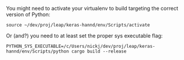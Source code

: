 

You might need to activate your virtualenv to build targeting the correct version of Python:
```
source ~/dev/proj/leap/keras-hannd/env/Scripts/activate
```

Or (and?) you need to at least set the proper sys executable flag:
```
PYTHON_SYS_EXECUTABLE=/c/Users/nickj/dev/proj/leap/keras-hannd/env/Scripts/python cargo build --release
```
